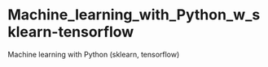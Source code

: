 # Machine_learning_with_Python_w_sklearn-tensorflow
Machine learning with Python (sklearn, tensorflow)

